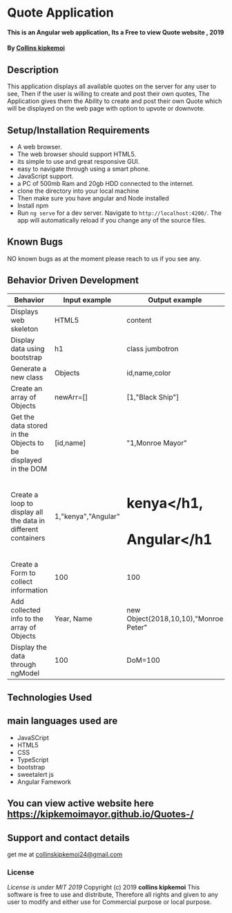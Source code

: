# Quote Application
#### This is an Angular web application, Its a Free to view Quote website , 2019
#### By **[Collins kipkemoi](https://github.com/kipkemoimayor)**
## Description
This application displays all available quotes on the server for any user to see, Then if the user is willing to create and post their own quotes, The Application gives them the Ability to create and post their own Quote which will be displayed on the web page with option to upvote or downvote.
## Setup/Installation Requirements
* A web browser.
* The web browser should support HTML5.
* its simple to use and great responsive GUI.
* easy to navigate through using a smart phone.
* JavaScript support.
* a PC of 500mb Ram and 20gb HDD connected to the internet.
* clone the directory into your local machine
* Then make sure you have angular and Node installed
* Install npm
* Run `ng serve` for a dev server. Navigate to `http://localhost:4200/`. The app will automatically reload if you change any of the source files.
## Known Bugs
NO known bugs as at the moment please reach to us if you see any.
## Behavior Driven Development

| __Behavior__  | __Input example__ | __Output example__ |
| ------------- | ----------------- | ------------------ |
| Displays web skeleton | HTML5   | content |
| Display data using bootstrap  | h1    | class jumbotron |
| Generate a new class | Objects | id,name,color |
| Create an array of Objects | newArr=[] | [1,"Black Ship"] |
| Get the data stored in the Objects to be displayed in the DOM | [id,name] | "1,Monroe Mayor" |
| Create a loop to display all the data in different containers  | 1,"kenya","Angular" | <h1>kenya</h1, <h1>Angular</h1 |
| Create a Form to collect information | 100 | 100 |
| Add collected info to the array of Objects | Year, Name | new Object(2018,10,10),"Monroe Peter" |
| Display the data through ngModel| 100 | DoM=100 |
## Technologies Used
## main languages used are
* JavaSCript
* HTML5
* CSS
* TypeScript
* bootstrap
* sweetalert js
* Angular Famework
## You can view active website here https://kipkemoimayor.github.io/Quotes-/
## Support and contact details
get me at collinskipkemoi24@gmail.com
### License
*License is under MIT 2019*
Copyright (c) 2019 **collins kipkemoi**
This software is free to use and distribute, Therefore all rights and given to any user to modify and either use for Commercial purpose or local purpose.
